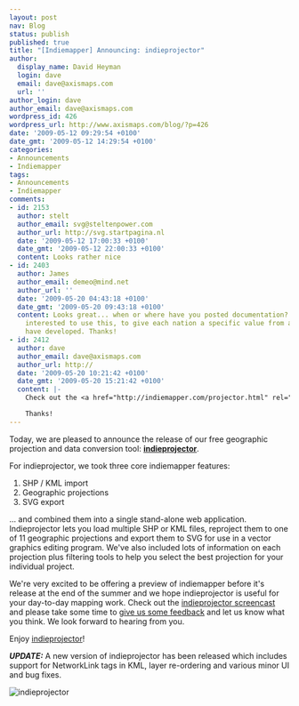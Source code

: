 ```yaml
---
layout: post
nav: Blog
status: publish
published: true
title: "[Indiemapper] Announcing: indieprojector"
author:
  display_name: David Heyman
  login: dave
  email: dave@axismaps.com
  url: ''
author_login: dave
author_email: dave@axismaps.com
wordpress_id: 426
wordpress_url: http://www.axismaps.com/blog/?p=426
date: '2009-05-12 09:29:54 +0100'
date_gmt: '2009-05-12 14:29:54 +0100'
categories:
- Announcements
- Indiemapper
tags:
- Announcements
- Indiemapper
comments:
- id: 2153
  author: stelt
  author_email: svg@steltenpower.com
  author_url: http://svg.startpagina.nl
  date: '2009-05-12 17:00:33 +0100'
  date_gmt: '2009-05-12 22:00:33 +0100'
  content: Looks rather nice
- id: 2403
  author: James
  author_email: demeo@mind.net
  author_url: ''
  date: '2009-05-20 04:43:18 +0100'
  date_gmt: '2009-05-20 09:43:18 +0100'
  content: Looks great... when or where have you posted documentation?  I am very
    interested to use this, to give each nation a specific value from a data set I
    have developed. Thanks!
- id: 2412
  author: dave
  author_email: dave@axismaps.com
  author_url: http://
  date: '2009-05-20 10:21:42 +0100'
  date_gmt: '2009-05-20 15:21:42 +0100'
  content: |-
    Check out the <a href="http://indiemapper.com/projector.html" rel="nofollow">indieprojector screencast</a> for an overview of how to use the application. If you have any other questions, please let us know on our <a href="http://getsatisfaction.com/axismaps/products/axismaps_indieprojector" rel="nofollow">support forum</a>.

    Thanks!
---
```

<p>Today, we are pleased to announce the release of our free geographic projection and data conversion tool: <a href="http://projector.indiemapper.com" target="_blank"><strong>indieprojector</strong></a>.</p>
<p>For indieprojector, we took three core indiemapper features:</p>
<ol>
<li>SHP / KML import</li>
<li>Geographic projections</li>
<li>SVG export</li>
</ol>
<p>... and combined them into a single stand-alone web application. Indieprojector lets you load multiple SHP or KML files, reproject them to one of 11 geographic projections and export them to SVG for use in a vector graphics editing program. We've also included lots of information on each projection plus filtering tools to help you select the best projection for your individual project.</p>
<p>We're very excited to be offering a preview of indiemapper before it's release at the end of the summer and we hope indieprojector is useful for your day-to-day mapping work. Check out the <a href="http://indiemapper.com/projector.html">indieprojector screencast</a> and please take some time to <a href="http://getsatisfaction.com/axismaps/products/axismaps_indieprojector">give us some feedback</a> and let us know what you think. We look forward to hearing from you.</p>
<p>Enjoy <a href="http://projector.indiemapper.com">indieprojector</a>!</p>
<p><strong><em>UPDATE:</em></strong> A new version of indieprojector has been released which includes support for NetworkLink tags in KML, layer re-ordering and various minor UI and bug fixes.</p>

![indieprojector](http://indiemapper.com/blog/wp-content/uploads/2009/05/indieprojectorhtml-1.jpg)

